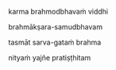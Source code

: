 karma brahmodbhavaṁ viddhi

brahmākṣara-samudbhavam

tasmāt sarva-gataṁ brahma

nityaṁ yajñe pratiṣṭhitam